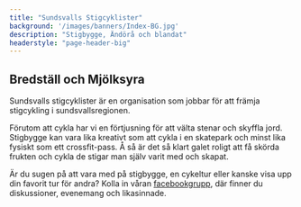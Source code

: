 ```yaml
---
title: "Sundsvalls Stigcyklister"
background: '/images/banners/Index-BG.jpg'
description: "Stigbygge, Ändörå och blandat"
headerstyle: "page-header-big"
---
```

## Bredställ och Mjölksyra

Sundsvalls stigcyklister är en organisation som jobbar för att främja stigcykling i sundsvallsregionen.

Förutom att cykla har vi en förtjusning för att välta stenar och skyffla jord. Stigbygge kan vara lika kreativt
som att cykla i en skatepark och minst lika fysiskt som ett crossfit-pass. Å så är det så klart galet roligt att
få skörda frukten och cykla de stigar man själv varit med och skapat.

Är du sugen på att vara med på stigbygge, en cykeltur eller kanske visa upp din favorit tur för andra?
Kolla in våran <a href="https://www.facebook.com/groups/623066914391828/" target="_blank">facebookgrupp</a>,
där finner du diskussioner, evenemang och likasinnade.
